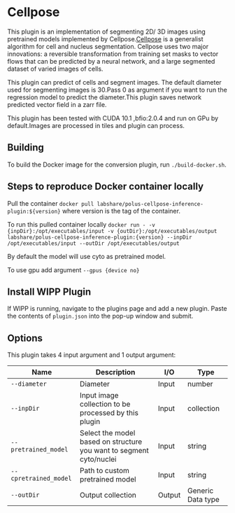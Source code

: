 # Cellpose 
This plugin is an implementation of segmenting 2D/ 3D images using  pretrained models implemented by Cellpose.[Cellpose](https://www.biorxiv.org/content/10.1101/2020.02.02.931238v1) 
is a generalist algorithm for cell and nucleus segmentation. Cellpose uses two major innovations: a reversible transformation 
from training set masks to vector flows that can be predicted by a neural network, and a large segmented dataset of varied images of cells. 
 
This plugin can predict of cells and segment images. The default diameter used for segmenting images is 30.Pass 0 as argument 
if you want to run the regression model to predict the diameter.This plugin saves network predicted vector field in a zarr file.

This plugin has been tested with CUDA 10.1 ,bfio:2.0.4 and run on GPu by default.Images are processed in tiles and plugin can process.


## Building

To build the Docker image for the conversion plugin, run
`./build-docker.sh`.

## Steps to reproduce Docker container locally
 Pull the container
`docker pull labshare/polus-cellpose-inference-plugin:${version}` where version is the tag of the container.
 
To run this pulled container locally 
`docker run - -v {inpDir}:/opt/executables/input -v {outDir}:/opt/executables/output labshare/polus-cellpose-inference-plugin:{version} --inpDir /opt/executables/input --outDir /opt/executables/output`

By default the model will use  cyto as pretrained model.

To use gpu add argument `--gpus {device no}`


## Install WIPP Plugin

If WIPP is running, navigate to the plugins page and add a new plugin. Paste the contents of `plugin.json` into the pop-up window and submit.


## Options

This plugin takes 4 input argument and 1 output argument:

| Name          | Description             | I/O    | Type   |
|---------------|-------------------------|--------|--------|
| `--diameter` | Diameter | Input | number |
| `--inpDir` | Input image collection to be processed by this plugin | Input | collection |
| `--pretrained_model` | Select the model based on structure you want to segment cyto/nuclei | Input | string |
| `--cpretrained_model` | Path to custom pretrained model | Input | string |
| `--outDir` | Output collection | Output | Generic Data type |


